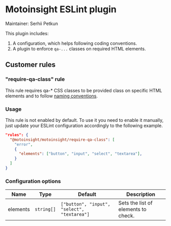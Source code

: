# Motoinsight ESLint plugin

Maintainer: Serhii Petkun

This plugin includes:
1. A configuration, which helps following coding conventions.
2. A plugin to enforce `qa-...` classes on required HTML elements.

## Customer rules

### "require-qa-class" rule

This rule requires qa-\* CSS classes to be provided class on specific HTML elements and to follow [naming conventions](https://motocommerce.atlassian.net/wiki/spaces/QA/pages/1386971151/How+to+work+with+qa-+CSS+classes).

### Usage

This rule is not enabled by default. To use it you need to enable it manually, just update your ESLint configuration accordingly to the following example.

```json
"rules": {
  "@motoinsight/motoinsight/require-qa-class": [
    "error",
    {
      "elements": ["button", "input", "select", "textarea"],
    }
  ]
}
```

### Configuration options

| Name     | Type       | Default                                     | Description                         |
| -------- | ---------- | ------------------------------------------- | ----------------------------------- |
| elements | `string[]` | `["button", "input", "select", "textarea"]` | Sets the list of elements to check. |
